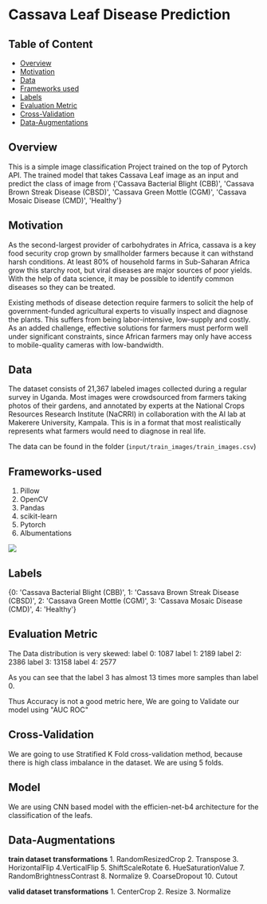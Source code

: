 # Cassava Leaf Disease Prediction

## Table of Content
  * [Overview](#overview)
  * [Motivation](#motivation)
  * [Data](#data)
  * [Frameworks used](#frameworks-used)
  * [Labels](#labels)
  * [Evaluation Metric](#evaluation-metric)
  * [Cross-Validation](#cross-validation)
  * [Data-Augmentations](#data-augmentations)

## Overview
This is a simple image classification Project trained on the top of Pytorch API. The trained model that takes Cassava Leaf image as an input and predict the class of image from {'Cassava Bacterial Blight (CBB)', 'Cassava Brown Streak Disease (CBSD)', 'Cassava Green Mottle (CGM)', 'Cassava Mosaic Disease (CMD)', 'Healthy'}

## Motivation
As the second-largest provider of carbohydrates in Africa, cassava is a key food security crop grown by smallholder farmers because it can withstand harsh conditions. At least 80% of household farms in Sub-Saharan Africa grow this starchy root, but viral diseases are major sources of poor yields. With the help of data science, it may be possible to identify common diseases so they can be treated.

Existing methods of disease detection require farmers to solicit the help of government-funded agricultural experts to visually inspect and diagnose the plants. This suffers from being labor-intensive, low-supply and costly. As an added challenge, effective solutions for farmers must perform well under significant constraints, since African farmers may only have access to mobile-quality cameras with low-bandwidth.

## Data
The dataset consists of 21,367 labeled images collected during a regular survey in Uganda. Most images were crowdsourced from farmers taking photos of their gardens, and annotated by experts at the National Crops Resources Research Institute (NaCRRI) in collaboration with the AI lab at Makerere University, Kampala. This is in a format that most realistically represents what farmers would need to diagnose in real life.

The data can be found in the folder (`input/train_images/train_images.csv`)

## Frameworks-used
1. Pillow
2. OpenCV
3. Pandas
4. scikit-learn
5. Pytorch
6. Albumentations


![](https://forthebadge.com/images/badges/made-with-python.svg)

## Labels
{0: 'Cassava Bacterial Blight (CBB)',
 1: 'Cassava Brown Streak Disease (CBSD)',
 2: 'Cassava Green Mottle (CGM)',
 3: 'Cassava Mosaic Disease (CMD)',
 4: 'Healthy'}
 
 ## Evaluation Metric

The Data distribution is very skewed:
label 0: 1087
label 1: 2189
label 2: 2386
label 3: 13158
label 4: 2577

As you can see that the label 3 has almost 13 times more samples than label 0.

Thus Accuracy is not a good metric here, We are going to Validate our model using "AUC ROC"

## Cross-Validation
We are going to use Stratified K Fold cross-validation method, because there is high class imbalance in the dataset. We are using 5 folds.

## Model

We are using CNN based model with the efficien-net-b4 architecture for the classification of the leafs.

## Data-Augmentations
**train dataset transformations**
        1. RandomResizedCrop
        2. Transpose
        3. HorizontalFlip
        4.VerticalFlip
        5. ShiftScaleRotate
        6. HueSaturationValue
        7. RandomBrightnessContrast
        8. Normalize
        9. CoarseDropout
        10. Cutout

**valid dataset transformations**
        1. CenterCrop
        2. Resize
        3. Normalize
